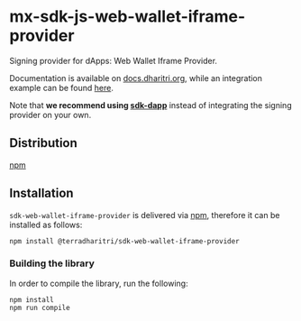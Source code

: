 # mx-sdk-js-web-wallet-iframe-provider

Signing provider for dApps: Web Wallet Iframe Provider. 

Documentation is available on [docs.dharitri.org](https://docs.dharitri.org/sdk-and-tools/sdk-js/sdk-js-signing-providers), while an integration example can be found [here](https://github.com/TerraDharitri/drt-js-sdk-examples/tree/main/signing-providers).

Note that **we recommend using [sdk-dapp](https://github.com/TerraDharitri/mx-sdk-dapp)** instead of integrating the signing provider on your own.

## Distribution

[npm](https://www.npmjs.com/package/@terradharitri/mx-sdk-js-web-wallet-iframe-provider)

## Installation

`sdk-web-wallet-iframe-provider` is delivered via [npm](https://www.npmjs.com/package/@terradharitri/sdk-web-wallet-iframe-provider), therefore it can be installed as follows:

```
npm install @terradharitri/sdk-web-wallet-iframe-provider
```

### Building the library

In order to compile the library, run the following:

```
npm install
npm run compile
```
